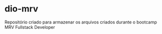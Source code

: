 # dio-mrv
Repositório criado para armazenar os arquivos criados durante o bootcamp MRV Fullstack Developer
